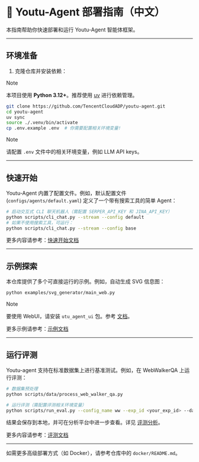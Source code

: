 # 🚀 Youtu-Agent 部署指南（中文）

本指南帮助你快速部署和运行 Youtu-Agent 智能体框架。

---

## 环境准备

1. 克隆仓库并安装依赖：

> [!NOTE]
> 本项目使用 **Python 3.12+**。推荐使用 [uv](https://github.com/astral-sh/uv) 进行依赖管理。

```bash
git clone https://github.com/TencentCloudADP/youtu-agent.git
cd youtu-agent
uv sync
source ./.venv/bin/activate
cp .env.example .env  # 你需要配置相关环境变量!
```

> [!NOTE]
> 请配置 `.env` 文件中的相关环境变量，例如 LLM API keys。

---

## 快速开始

Youtu-Agent 内置了配置文件。例如，默认配置文件 (`configs/agents/default.yaml`) 定义了一个带有搜索工具的简单 Agent：

```bash
# 启动交互式 CLI 聊天机器人（需配置 SERPER_API_KEY 和 JINA_API_KEY）
python scripts/cli_chat.py --stream --config default
# 如果不使用搜索工具，可运行：
python scripts/cli_chat.py --stream --config base
```

更多内容请参考：[快速开始文档](https://tencentcloudadp.github.io/youtu-agent/quickstart)

---

## 示例探索

本仓库提供了多个可直接运行的示例。例如，自动生成 SVG 信息图：

```bash
python examples/svg_generator/main_web.py
```

> [!NOTE]
> 要使用 WebUI，请安装 `utu_agent_ui` 包。参考 [文档](https://tencentcloudadp.github.io/youtu-agent/frontend/#installation)。

更多示例请参考：[示例文档](https://tencentcloudadp.github.io/youtu-agent/examples)

---

## 运行评测

Youtu-agent 支持在标准数据集上进行基准测试。例如，在 WebWalkerQA 上运行评测：

```bash
# 数据集预处理
python scripts/data/process_web_walker_qa.py

# 运行评测（需配置评测相关环境变量）
python scripts/run_eval.py --config_name ww --exp_id <your_exp_id> --dataset WebWalkerQA_15 --concurrency 5
```

结果会保存到本地，并可在分析平台中进一步查看。详见 [评测分析](./frontend/exp_analysis/README.md)。

更多内容请参考：[评测文档](https://tencentcloudadp.github.io/youtu-agent/eval)

---

如需更多高级部署方式（如 Docker），请参考仓库中的 `docker/README.md`。
